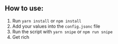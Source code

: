 ## How to use:

1. Run `yarn install` or `npm install`
1. Add your values into the `config.jsonc` file
1. Run the script with `yarn snipe` or `npm run snipe`
1. Get rich